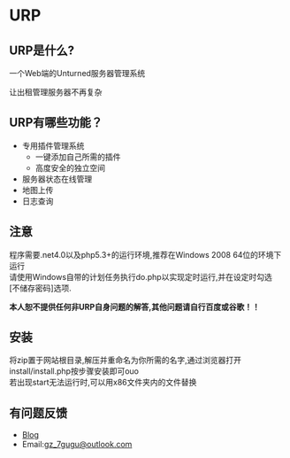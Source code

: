# URP
## URP是什么?
一个Web端的Unturned服务器管理系统

让出租管理服务器不再复杂

## URP有哪些功能？
-  专用插件管理系统
   - 一键添加自己所需的插件
   - 高度安全的独立空间
- 服务器状态在线管理
- 地图上传
- 日志查询

## 注意
程序需要.net4.0以及php5.3+的运行环境,推荐在Windows 2008 64位的环境下运行<br>
请使用Windows自带的计划任务执行do.php以实现定时运行,并在设定时勾选<br>
[不储存密码]选项.

__本人恕不提供任何非URP自身问题的解答,其他问题请自行百度或谷歌！！__
## 安装
将zip置于网站根目录,解压并重命名为你所需的名字,通过浏览器打开install/install.php按步骤安装即可ouo
<br>
若出现start无法运行时,可以用x86文件夹内的文件替换<br>
## 有问题反馈
 *   [Blog](http://www.7gugu.com)
 *   Email:gz_7gugu@outlook.com
 
  